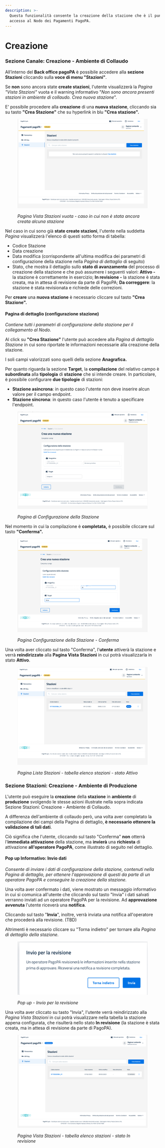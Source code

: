 ```yaml
---
description: >-
  Questa funzionalità consente la creazione della stazione che è il punto di
  accesso al Nodo dei Pagamenti PagoPA.
---
```


# Creazione

### **Sezione Canale: Creazione - Ambiente di Collaudo**

All’interno del **Back office pagoPA** è possibile accedere alla **sezione Stazioni** cliccando sulla **voce di menu "Stazioni"**.

Se **non** sono ancora state **create stazioni**, l'utente visualizzerà la _Pagina "Vista Stazioni"_ vuota e il warning informativo "_Non sono ancora presenti stazioni in ambiente di collaudo. Crea nuova stazione_".&#x20;

E' possibile procedere alla **creazione** di una **nuova stazione**, cliccando sia su tasto **"Crea Stazione"** che su hyperlink in blu **"Crea stazione".**

<figure><img src="../../../.gitbook/assets/image (122).png" alt=""><figcaption><p><em>Pagina Vista Stazioni vuota - caso in cui non è stata ancora creata alcuna stazione</em></p></figcaption></figure>

Nel caso in cui sono già **state create stazioni**, l'utente nella suddetta _Pagina_ visualizzerà l'elenco di questi sotto forma di tabella:

* Codice Stazione
* Data creazione
* Data modifica (corrispondente all'ultima modifica dei parametri di configurazione della stazione nella _Pagina di dettaglio_ di seguito)
* Stato, che mostra il dettaglio sullo **stato di avanzamento** del processo di creazione della stazione e che può assumere i seguenti valori: **Attivo -** la stazione è correttamente in esercizio; **In revisione -** la stazione è stata creata, ma in attesa di revisione da parte di PagoPA; **Da correggere**: la stazione è stata revisionata e richiede delle correzioni.

Per **creare** una **nuova stazione** è necessario cliccare sul tasto  **"Crea Stazione".**

#### **Pagina di dettaglio (configurazione stazione)**

_Contiene tutti i parametri di configurazione della stazione per il collegamento al Nodo._&#x20;

Al click su **"Crea Stazione"** l'utente può accedere alla _Pagina di dettaglio Stazione_ in cui sono riportate le informazioni necessarie alla creazione della stazione.

I soli campi valorizzati sono quelli della sezione **Anagrafica.**&#x20;

Per quanto riguarda la sezione **Target**, la **compilazione** del relativo campo è **subordinata** alla **tipologia** di **stazione** che si intende creare. In particolare, è possibile configurare **due tipologie** di stazioni:

* **Stazione asincrona**: in questo caso l'utente non deve inserire alcun valore per il campo endpoint.
* **Stazione sincrona**: in questo caso l'utente è tenuto a specificare l'endpoint.

<figure><img src="../../../.gitbook/assets/image (61).png" alt=""><figcaption><p><em>Pagina di Configurazione della Stazione</em></p></figcaption></figure>

Nel momento in cui la compilazione è **completata,** è possibile cliccare sul tasto **"Conferma".**

<figure><img src="../../../.gitbook/assets/image (81).png" alt=""><figcaption><p><em>Pagina Configurazione della Stazione - Conferma</em></p></figcaption></figure>



Una volta aver cliccato sul tasto "Conferma", l'**utente** attiverà la stazione e verrà **reindirizzato** alla **Pagina Vista Stazioni** in cui potrà visualizzarla in stato **Attivo**.

<figure><img src="../../../.gitbook/assets/image (142).png" alt=""><figcaption><p><em>Pagina Lista Stazioni - tabella elenco stazioni - stato Attivo</em></p></figcaption></figure>

### Sezione Stazioni: Creazione - Ambiente di Produzione&#x20;

L'utente può eseguire la **creazione** della **stazione** in **ambiente** di **produzione** svolgendo le stesse azioni illustrate nella sopra indicata Sezione Stazioni: Creazione - Ambiente di Collaudo.&#x20;

A differenza dell'ambiente di collaudo però, una volta aver completato la compilazione dei campi della Pagina di dettaglio, **è necessario ottenere la validazione di tali dati**.&#x20;

Ciò significa che l'utente, cliccando sul tasto "Conferma" **non** otterrà l'**immediata attivazione** della stazione, ma **invierà** una **richiesta** di attivazione **all'operatore PagoPA**, come illustrato di seguito nel dettaglio.

#### Pop up Informativo: Invio dati

_Consente di inviare i dati di configurazione della stazione, contenuti nella Pagina di dettaglio, per ottenere l'approvazione di questi da parte di un operatore PagoPA e conseguire la creazione della stazione._

Una volta aver confermato i dati, viene mostrato un messaggio informativo in cui si comunica all'utente che cliccando sul tasto "Invia"  i dati salvati verranno inviati ad un operatore PagoPA per la revisione. Ad **approvazione avvenuta** l'utente riceverà una **notifica**.

Cliccando sul tasto "**Invia**", inoltre, verrà inviata una notifica all'operatore che procederà alla revisione. (TBD)

Altrimenti è necessario cliccare su "Torna indietro" per tornare alla _Pagina di dettaglio della stazione._

<figure><img src="../../../.gitbook/assets/image (127).png" alt=""><figcaption><p><em>Pop up - Invio per la revisione</em></p></figcaption></figure>

Una volta aver cliccato su tasto "Invia", l'utente verrà reindirizzato alla _Pagina Vista Stazioni_ in cui potrà visualizzare nella tabella la stazione appena configurata, che risulterà nello stato **In revisione** (la stazione è stata creata, ma in attesa di revisione da parte di PagoPA).&#x20;

<figure><img src="../../../.gitbook/assets/image (111).png" alt=""><figcaption><p><em>Pagina Vista Stazioni - tabella elenco stazioni - stato In revisione</em></p></figcaption></figure>
